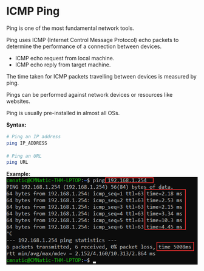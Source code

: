 # ICMP Ping

Ping is one of the most fundamental network tools.

Ping uses ICMP (Internet Control Message Protocol) echo packets to determine the performance of a connection between devices.
- ICMP echo request from local machine.
- ICMP echo reply from target machine.

The time taken for ICMP packets travelling between devices is measured by ping.

Pings can be performed against network devices or resources like websites.

Ping is usually pre-installed in almost all OSs.

**Syntax:**
```bash
# Ping an IP address
ping IP_ADDRESS

# Ping an URL
ping URL
```

**Example:**
![ping](assets/images/ping.png)